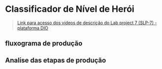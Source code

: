 # Classificador de Nível de Herói

> [Link para acesso dos videos de descrição do Lab project 7 (SLP-7) - plataforma DIO](https://web.dio.me/project/classificador-de-nivel-de-heroi/learning/760a7dbe-0e47-49d8-a364-680a7394e947)

## fluxograma de produção

## Analise das etapas de produção
